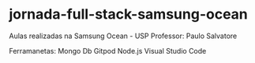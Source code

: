 # jornada-full-stack-samsung-ocean


Aulas realizadas na Samsung Ocean - USP
Professor: Paulo Salvatore

Ferramanetas:
Mongo Db
Gitpod
Node.js
Visual Studio Code

